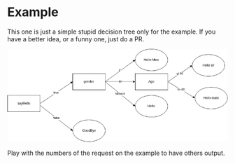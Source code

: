 # Example

This one is just a simple stupid  decision tree only for the example.
If you have a better idea, or a funny one, just do a PR.

<img src="../docs/images/stupid-decision-tree.png" height=60%>

Play with the numbers of the request on the example to have others output.


